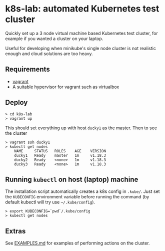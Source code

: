 # k8s-lab: automated Kubernetes test cluster
Quickly set up a 3 node virtual machine based Kubernetes test cluster,
for example if you wanted a cluster on your laptop.

Useful for developing when minikube's single node cluster is not realistic
enough and cloud solutions are too heavy. 

## Requirements

* [vagrant](https://www.vagrantup.com/)
* A suitable hypervisor for vagrant such as virtualbox

## Deploy

    > cd k8s-lab
    > vagrant up

This should set everything up with host `ducky1` as the master. Then to see the cluster

    > vagrant ssh ducky1
    > kubectl get nodes
        NAME     STATUS   ROLES    AGE    VERSION
        ducky1   Ready    master   1m     v1.18.3
        ducky2   Ready    <none>   1m     v1.18.3
        ducky3   Ready    <none>   1m     v1.18.3

## Running `kubectl` on host (laptop) machine

The installation script automatically creates a k8s config in `.kube/`.
Just set the `KUBECONFIG` environment variable before running the command
(by default kubectl will try use `~/.kube/config`).

    > export KUBECONFIG=`pwd`/.kube/config
    > kubectl get nodes

## Extras

See [EXAMPLES.md](EXAMPLES.md) for examples of performing actions on the cluster.
